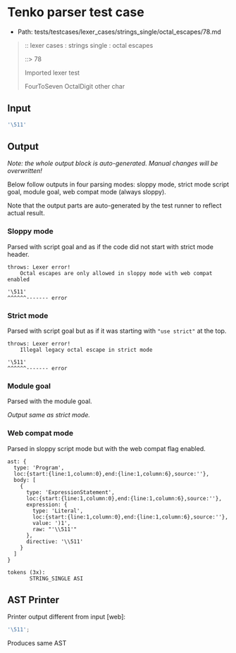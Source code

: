 # Tenko parser test case

- Path: tests/testcases/lexer_cases/strings_single/octal_escapes/78.md

> :: lexer cases : strings single : octal escapes
>
> ::> 78
>
> Imported lexer test
>
> FourToSeven OctalDigit other char

## Input

`````js
'\511'
`````

## Output

_Note: the whole output block is auto-generated. Manual changes will be overwritten!_

Below follow outputs in four parsing modes: sloppy mode, strict mode script goal, module goal, web compat mode (always sloppy).

Note that the output parts are auto-generated by the test runner to reflect actual result.

### Sloppy mode

Parsed with script goal and as if the code did not start with strict mode header.

`````
throws: Lexer error!
    Octal escapes are only allowed in sloppy mode with web compat enabled

'\511'
^^^^^^------- error
`````

### Strict mode

Parsed with script goal but as if it was starting with `"use strict"` at the top.

`````
throws: Lexer error!
    Illegal legacy octal escape in strict mode

'\511'
^^^^^^------- error
`````


### Module goal

Parsed with the module goal.

_Output same as strict mode._

### Web compat mode

Parsed in sloppy script mode but with the web compat flag enabled.

`````
ast: {
  type: 'Program',
  loc:{start:{line:1,column:0},end:{line:1,column:6},source:''},
  body: [
    {
      type: 'ExpressionStatement',
      loc:{start:{line:1,column:0},end:{line:1,column:6},source:''},
      expression: {
        type: 'Literal',
        loc:{start:{line:1,column:0},end:{line:1,column:6},source:''},
        value: ')1',
        raw: "'\\511'"
      },
      directive: '\\511'
    }
  ]
}

tokens (3x):
       STRING_SINGLE ASI
`````


## AST Printer

Printer output different from input [web]:

````js
'\511';
````

Produces same AST
